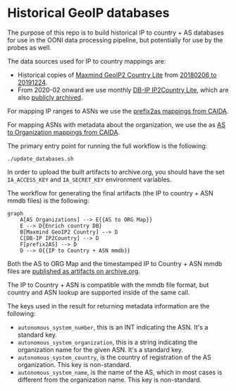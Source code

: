 # Historical GeoIP databases

The purpose of this repo is to build historical IP to country + AS databases
for use in the OONI data processing pipeline, but potentially for use by the
probes as well.

The data sources used for IP to country mappings are:
* Historical copies of [Maxmind GeoIP2 Country Lite](https://dev.maxmind.com/geoip/geolite2-free-geolocation-) from [20180206 to 20191224](https://archive.org/download/maxmind-geolite2-country).
* From 2020-02 onward we use monthly [DB-IP IP2Country Lite](https://db-ip.com/db/download/ip-to-country-lite), which are also [publicly archived](https://archive.org/download/dbip-country-lite).

For mapping IP ranges to ASNs we use the [prefix2as mappings from CAIDA](https://publicdata.caida.org/datasets/routing/routeviews-prefix2as/).

For mapping ASNs with metadata about the organization, we use the as [AS to Organization mappings from CAIDA](https://publicdata.caida.org/datasets/as-organizations/).

The primary entry point for running the full workflow is the following:
```
./update_databases.sh
```

In order to upload the built artifacts to archive.org, you should have the set
`IA_ACCESS_KEY` and `IA_SECRET_KEY` environment variables.

The workflow for generating the final artifacts (the IP to country + ASN mmdb
files) is the following:
```mermaid
graph
    A[AS Organizations] --> E{{AS to ORG Map}}
    E --> D{Enrich country DB}
    B[Maxmind GeoIP2 Country] --> D
    C[DB-IP IP2Country] --> D
    F[prefix2AS] --> D
    D --> O{{IP to Country + ASN mmdb}}
```

Both the AS to ORG Map and the timestamped IP to Country + ASN mmdb files are
[published as artifacts on archive.org](https://archive.org/download/ip2country-as).

The IP to Country + ASN is compatible with the mmdb file format, but country
and ASN lookup are supported inside of the same call.

The keys used in the result for returning metadata information are the following:
* `autonomous_system_number`, this is an INT indicating the ASN. It's a standard key.
* `autonomous_system_organization`, this is a string indicating the
  organization name for the given ASN. It's a standard key.
* `autonomous_system_country`, is the country of registration of the AS
  organization. This key is non-standard.
* `autonomous_system_name`, is the name of the AS, which in most cases is
  different from the organization name. This key is non-standard.

